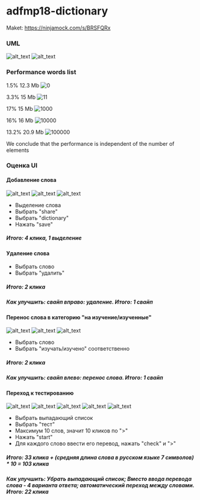 # adfmp18-dictionary

Maket: https://ninjamock.com/s/BRSFQRx

### UML

![alt_text](https://github.com/OSLL/adfmp18-dictionary/blob/master/uml/1.png)
![alt_text](https://github.com/OSLL/adfmp18-dictionary/blob/master/uml/2.png)

### Performance words list

1.5% 12.3 Mb
![0](https://github.com/OSLL/adfmp18-dictionary/blob/master/0.png)

3.3% 15 Mb
![11](https://github.com/OSLL/adfmp18-dictionary/blob/master/11.png)

17% 15 Mb
![1000](https://github.com/OSLL/adfmp18-dictionary/blob/master/1000.png)

16% 16 Mb
![10000](https://github.com/OSLL/adfmp18-dictionary/blob/master/10000.png)

13.2% 20.9 Mb
![100000](https://github.com/OSLL/adfmp18-dictionary/blob/master/100000.png)

We conclude that the performance is independent of the number of elements


### Оценка UI

#### Добавление слова
![alt_text](https://github.com/OSLL/adfmp18-dictionary/blob/master/add1.png)
![alt_text](https://github.com/OSLL/adfmp18-dictionary/blob/master/add2.png)
![alt_text](https://github.com/OSLL/adfmp18-dictionary/blob/master/add3.png)
* Выделение слова
* Выбрать "share"
* Выбрать "dictionary"
* Нажать "save"


##### Итого: 4 клика, 1 выделение

#### Удаление слова

* Выбрать слово
* Выбрать "удалить"

##### Итого: 2 клика
##### Как улучшить: свайп вправо: удаление. Итого: 1 свайп

#### Перенос слова в категорию "на изучение/изученные"
![alt_text](https://github.com/OSLL/adfmp18-dictionary/blob/master/move1.png)
![alt_text](https://github.com/OSLL/adfmp18-dictionary/blob/master/move2.png)
![alt_text](https://github.com/OSLL/adfmp18-dictionary/blob/master/move3.png)
* Выбрать слово
* Выбрать "изучать/изучено" соответственно

##### Итого: 2 клика
##### Как улучшить: свайп влево: перенос слова. Итого: 1 свайп

#### Переход к тестированию
![alt_text](https://github.com/OSLL/adfmp18-dictionary/blob/master/test1.png)
![alt_text](https://github.com/OSLL/adfmp18-dictionary/blob/master/test2.png)
![alt_text](https://github.com/OSLL/adfmp18-dictionary/blob/master/test3.png)
![alt_text](https://github.com/OSLL/adfmp18-dictionary/blob/master/test4.png)
![alt_text](https://github.com/OSLL/adfmp18-dictionary/blob/master/test5.png)
* Выбрать выпадающий список
* Выбрать "тест"
* Максимум 10 слов, значит 10 кликов по ">"
* Нажать "start"
* Для каждого слово ввести его перевод, нажать "check" и ">"

##### Итого: 33 клика + (средняя длина слова в русском языке 7 символов) * 10 = 103 клика
##### Как улучшить: Убрать выпадающий список; Вместо ввода перевода слова - 4 варианта ответа; автоматический переход между словами. Итого: 22 клика

